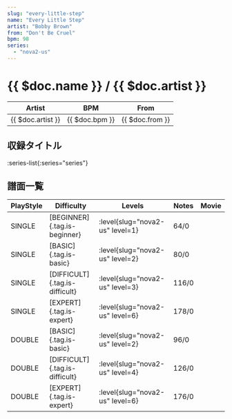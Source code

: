 ```yaml
---
slug: "every-little-step"
name: "Every Little Step"
artist: "Bobby Brown"
from: "Don't Be Cruel"
bpm: 98
series:
  - "nova2-us"
---
```


# {{ $doc.name }} / {{ $doc.artist }}

|Artist|BPM|From|
|------|---|----|
|{{ $doc.artist }}|{{ $doc.bpm }}|{{ $doc.from }}|

## 収録タイトル

:series-list{:series="series"}

## 譜面一覧

|PlayStyle|Difficulty|Levels|Notes|Movie|
|---------|----------|------|-----|-----|
|SINGLE|[BEGINNER]{.tag.is-beginner}|<div class="field is-grouped is-grouped-multiline"> :level{slug="nova2-us" level=1}</div>|64/0||
|SINGLE|[BASIC]{.tag.is-basic}|<div class="field is-grouped is-grouped-multiline"> :level{slug="nova2-us" level=2}</div>|80/0||
|SINGLE|[DIFFICULT]{.tag.is-difficult}|<div class="field is-grouped is-grouped-multiline"> :level{slug="nova2-us" level=3}</div>|116/0||
|SINGLE|[EXPERT]{.tag.is-expert}|<div class="field is-grouped is-grouped-multiline"> :level{slug="nova2-us" level=6}</div>|178/0||
|DOUBLE|[BASIC]{.tag.is-basic}|<div class="field is-grouped is-grouped-multiline"> :level{slug="nova2-us" level=2}</div>|96/0||
|DOUBLE|[DIFFICULT]{.tag.is-difficult}|<div class="field is-grouped is-grouped-multiline"> :level{slug="nova2-us" level=4}</div>|126/0||
|DOUBLE|[EXPERT]{.tag.is-expert}|<div class="field is-grouped is-grouped-multiline"> :level{slug="nova2-us" level=6}</div>|176/0||
